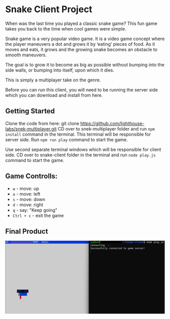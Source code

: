 # Snake Client Project

When was the last time you played a classic snake game? This fun game takes you back to the time when cool games were simple.

Snake game is a very popular video game. It is a video game concept where the player maneuvers a dot and grows it by ‘eating’ pieces of food. As it moves and eats, it grows and the growing snake becomes an obstacle to smooth maneuvers.

The goal is to grow it to become as big as possible without bumping into the side walls, or bumping into itself, upon which it dies.

This is simply a multiplayer take on the genre.

Before you can run this client, you will need to be running the server side which you can download and install from here. 


## Getting Started
Clone the code from here: git clone https://github.com/lighthouse-labs/snek-multiplayer.git
CD over to snek-multiplayer folder and run `npm install` command in the terminal. This terminal will be responsible for server side. Run `npm run play` command to start the game.

Use second separate terminal windows which will be responsible for client side. CD over to snake-client folder in the terminal and run `node play.js` command to start the game.

## Game Controlls:
* `w` - move: up
* `a` - move: left
* `s` - move: down
* `d` - move: right
* `q` - say: "Keep going"
* `Ctrl + c` - exit the game


## Final Product
![Gameplay picture](https://github.com/Lalika31253/snake-client/blob/main/picture/Snake.jpg)

